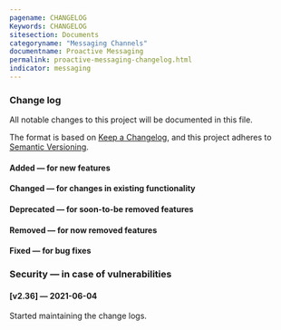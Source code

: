```yaml
---
pagename: CHANGELOG
Keywords: CHANGELOG
sitesection: Documents
categoryname: "Messaging Channels"
documentname: Proactive Messaging
permalink: proactive-messaging-changelog.html
indicator: messaging
---
```


### Change log

All notable changes to this project will be documented in this file.

The format is based on [Keep a Changelog](https://keepachangelog.com/), and this project adheres to [Semantic Versioning](https://semver.org/).

#### Added — for new features

#### Changed — for changes in existing functionality

#### Deprecated — for soon-to-be removed features

#### Removed — for now removed features

#### Fixed — for bug fixes

### Security — in case of vulnerabilities

#### [v2.36] — 2021-06-04

Started maintaining the change logs.
